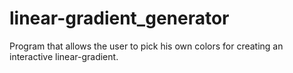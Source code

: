 # linear-gradient_generator

Program that allows the user to pick his own colors for creating an interactive linear-gradient.
